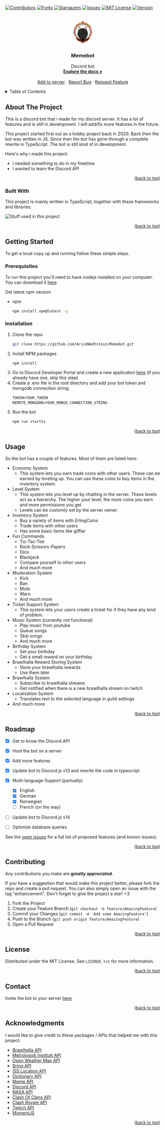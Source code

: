 <a name="readme-top"></a>

[![Contributors][contributors-shield]][contributors-url]
[![Forks][forks-shield]][forks-url]
[![Stargazers][stars-shield]][stars-url]
[![Issues][issues-shield]][issues-url]
[![MIT License][license-shield]][license-url]
[![Version][version-shield]][version-url]

<!-- PROJECT LOGO -->
<br />
<div align="center">
  <a href="https://github.com/ArvidWedtstein/Memebot">
    <img src="img/logo.png" alt="Logo" width="80" height="80">
  </a>

  <h3 align="center">Memebot</h3>

  <p align="center">
    Discord bot
    <br />
    <a href="https://github.com/ArvidWedtstein/Memebot"><strong>Explore the docs »</strong></a>
    <br />
    <br />
    <a href="https://discord.com/oauth2/authorize?client_id=787324889634963486&scope=bot&permissions=10200548352">Add to server</a>
    ·
    <a href="https://github.com/ArvidWedtstein/Memebot/issues">Report Bug</a>
    ·
    <a href="https://github.com/ArvidWedtstein/Memebot/issues">Request Feature</a>
  </p>
</div>



<!-- TABLE OF CONTENTS -->
<details>
  <summary>Table of Contents</summary>
  <ol>
    <li>
      <a href="#about-the-project">About The Project</a>
      <ul>
        <li><a href="#built-with">Built With</a></li>
      </ul>
    </li>
    <li>
      <a href="#getting-started">Getting Started</a>
      <ul>
        <li><a href="#prerequisites">Prerequisites</a></li>
        <li><a href="#installation">Installation</a></li>
      </ul>
    </li>
    <li><a href="#usage">Usage</a></li>
    <li><a href="#roadmap">Roadmap</a></li>
    <li><a href="#contributing">Contributing</a></li>
    <li><a href="#license">License</a></li>
    <li><a href="#contact">Contact</a></li>
    <li><a href="#acknowledgments">Acknowledgments</a></li>
  </ol>
</details>



<!-- ABOUT THE PROJECT -->
## About The Project


This is a discord bot that i made for my discord server. It has a lot of features and is still in development. I will add/fix more features in the future.

This project started first out as a hobby project back in 2020. Back then the bot was written in JS. Since then the bot has gone through a complete rewrite in TypeScript. The bot is still kind of in development. 

Here's why i made this project:
* I needed something to do in my freetime
* I wanted to learn the Discord API



<p align="right">(<a href="#readme-top">back to top</a>)</p>


### Built With

This project is mainly written in TypeScript, together with these frameworks and libraries:

<!-- * [![DiscordJS][DiscordJS]][Discordjs-url]
* [![MongoDB][MongoDB]][MongoDB-url] -->

<div align="left">
  
![Stuff used in this project](https://arvidgithubembed.herokuapp.com/skills?languages=typescript,mongodb,github,nodejs,vscode,heroku&backgroundcolor=0D1117&title=-&titlecolor=ffffff&textcolor=ffffff&boxcolor=CFCDFF&bordercolor=0D1117)
  
</div>
<p align="right">(<a href="#readme-top">back to top</a>)</p>



<!-- GETTING STARTED -->
## Getting Started


To get a local copy up and running follow these simple steps.

### Prerequisites

To run this project you'll need to have nodejs installed on your computer. You can download it [here](https://nodejs.org/en/download/)

Get latest npm version
* npm
  ```sh
  npm install npm@latest -g
  ```

### Installation



1. Clone the repo
   ```sh
   git clone https://github.com/ArvidWedtstein/Memebot.git
   ```
2. Install NPM packages
   ```sh
   npm install
   ```
3. Go to Discord Developer Portal and create a new application [here](https://discord.com/developers/applications) (if you already have one, skip this step)
3. Create a .env file in the root directory and add your bot token and mongodb connection string
   ```JS
   TOKEN=YOUR_TOKEN
   REMOTE_MONGODB=YOUR_MONGO_CONNECTION_STRING
   ```
4. Run the bot
   ```sh
   npm run startts
   ```

<p align="right">(<a href="#readme-top">back to top</a>)</p>



<!-- USAGE EXAMPLES -->
## Usage

So the bot has a couple of features. Most of them are listed here:

* Economy System
    * This system lets you earn trade coins with other users. These can be earned by leveling up. You can use these coins to buy items in the inventory system.
* Level System
    * This system lets you level up by chatting in the server. These levels act as a hierarchy. The higher your level, the more coins you earn and more permissions you get.
    * Levels can be customly set by the server owner.
* Inventory System
    * Buy a variety of items with ErlingCoins
    * Trade items with other users
    * Has some basic items like gifflar
* Fun Commands
    * Tic-Tac-Toe
    * Rock-Scissors-Papers
    * Dice
    * Blackjack
    * Compare yourself to other users
    * And much more
* Moderation System
    * Kick
    * Ban
    * Mute
    * Warn
    * And much more
* Ticket Support System
    * This system lets your users create a ticket for if they have any kind of problem.
* Music System (currently not functional)
    * Play music from youtube
    * Queue songs
    * Skip songs
    * And much more
* Birthday System
    * Set your birthday
    * Get a small reward on your birthday
* Brawlhalla Reward Storing System
    * Store your brawlhalla rewards
    * Use them later
* Brawlhalla System
    * Subscribe to brawlhalla streams
    * Get notified when there is a new brawlhalla stream on twitch
* Localization System
    * Translates text to the selected language in guild settings
* And much more



<p align="right">(<a href="#readme-top">back to top</a>)</p>



<!-- ROADMAP -->
## Roadmap

- [x] Get to know the Discord API
- [x] Host the bot on a server
- [X] Add more features
- [X] Update bot to Discord.js v13 and rewrite the code in typescript
- [X] Multi-language Support (partually)
    - [X] English
    - [X] German
    - [X] Norwegian
    - [ ] French (on the way)
- [ ] Update bot to Discord.js v14
- [ ] Optimize database queries


See the [open issues](https://github.com/ArvidWedtstein/Memebot/issues) for a full list of proposed features (and known issues).

<p align="right">(<a href="#readme-top">back to top</a>)</p>



<!-- CONTRIBUTING -->
## Contributing

Any contributions you make are **greatly appreciated**.

If you have a suggestion that would make this project better, please fork the repo and create a pull request. You can also simply open an issue with the tag "enhancement".
Don't forget to give the project a star! <3 

1. Fork the Project
2. Create your Feature Branch (`git checkout -b feature/AmazingFeature`)
3. Commit your Changes (`git commit -m 'Add some AmazingFeature'`)
4. Push to the Branch (`git push origin feature/AmazingFeature`)
5. Open a Pull Request

<p align="right">(<a href="#readme-top">back to top</a>)</p>



<!-- LICENSE -->
## License

Distributed under the MIT License. See `LICENSE.txt` for more information.

<p align="right">(<a href="#readme-top">back to top</a>)</p>



<!-- CONTACT -->
## Contact

Invite the bot to your server [here](https://discord.com/oauth2/authorize?client_id=787324889634963486&scope=bot&permissions=10200548352)

<p align="right">(<a href="#readme-top">back to top</a>)</p>



<!-- ACKNOWLEDGMENTS -->
## Acknowledgments

I would like to give credit to these packages / APIs that helped me with this project:

* [Brawlhalla API](https://www.brawlhalla.com/)
* [Metrologisk Institutt API](https://developer.yr.no/)
* [Open Weather Map API](https://openweathermap.org/api)
* [Bring API](https://developer.bring.com/)
* [ISS Location API](https://wheretheiss.at/w/developer)
* [Dictionary API](https://dictionaryapi.dev/)
* [Meme API](https://meme-api.herokuapp.com/)
* [Discord API](https://discord.com/developers/docs/intro)
* [NASA API](https://api.nasa.gov/)
* [Clash Of Clans API](https://developer.clashofclans.com/)
* [Clash Royale API](https://developer.clashroyale.com/)
* [Twitch API](https://dev.twitch.tv/docs/api/)
* [MomentJS](https://momentjs.com/)


<p align="right">(<a href="#readme-top">back to top</a>)</p>



<!-- MARKDOWN LINKS & IMAGES -->
[contributors-shield]: https://img.shields.io/github/contributors/ArvidWedtstein/Memebot.svg?style=for-the-badge
[contributors-url]: https://github.com/ArvidWedtstein/Memebot/graphs/contributors
[forks-shield]: https://img.shields.io/github/forks/ArvidWedtstein/Memebot.svg?style=for-the-badge
[forks-url]: https://github.com/ArvidWedtstein/Memebot/network/members
[stars-shield]: https://img.shields.io/github/stars/ArvidWedtstein/Memebot.svg?style=for-the-badge
[stars-url]: https://github.com/ArvidWedtstein/Memebot/stargazers
[issues-shield]: https://img.shields.io/github/issues/ArvidWedtstein/Memebot.svg?style=for-the-badge
[issues-url]: https://github.com/ArvidWedtstein/Memebot/issues
[license-shield]: https://img.shields.io/github/license/ArvidWedtstein/Memebot.svg?style=for-the-badge
[license-url]: https://github.com/ArvidWedtstein/Memebot/blob/master/LICENSE.txt
[version-shield]: https://img.shields.io/github/package-json/v/arvidwedtstein/Memebot?style=for-the-badge
[version-url]: https://github.com/ArvidWedtstein/Memebot
[DiscordJS]: https://img.shields.io/badge/discord.js-000000?style=for-the-badge&logo=discord&logoColor=white
[Discordjs-url]: https://discord.com/developers/docs/intro
[MongoDB]: https://img.shields.io/badge/MongoDB-000000?style=for-the-badge&logo=mongodb&logoColor=white
[MongoDB-url]: https://www.mongodb.com/

